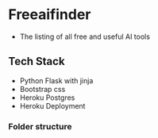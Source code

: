 # Freeaifinder

- The listing of all free and useful AI tools

## Tech Stack

- Python Flask with jinja
- Bootstrap css
- Heroku Postgres
- Heroku Deployment


### Folder structure


